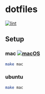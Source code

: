 # dotfiles

[![lint](https://github.com/phalanx-hk/dotfiles/actions/workflows/lint.yml/badge.svg)](https://github.com/phalanx-hk/dotfiles/actions/workflows/lint.yml)

## Setup

### mac [![macOS](https://github.com/phalanx-hk/dotfiles/actions/workflows/mac.yml/badge.svg)](https://github.com/phalanx-hk/dotfiles/actions/workflows/mac.yml)

```bash
make mac
```

### ubuntu
```bash
make mac
```
